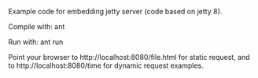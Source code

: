 Example code for embedding jetty server (code based on jetty 8).

Compile with:
        ant

Run with:
        ant run

Point your browser to http://localhost:8080/file.html for static request, and to http://localhost:8080/time for dynamic request examples.
